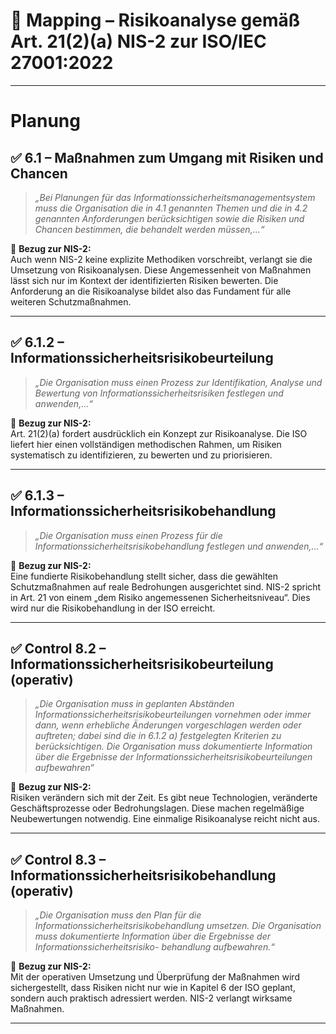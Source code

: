 # 📌 Mapping – Risikoanalyse gemäß Art. 21(2)(a) NIS-2 zur ISO/IEC 27001:2022

---

# Planung 

## ✅ 6.1 – Maßnahmen zum Umgang mit Risiken und Chancen

> *„Bei Planungen für das Informationssicherheitsmanagementsystem muss die Organisation die in 4.1 genannten
Themen und die in 4.2 genannten Anforderungen berücksichtigen sowie die Risiken und Chancen bestimmen,
die behandelt werden müssen,...“*

📌 **Bezug zur NIS-2:**  
Auch wenn NIS-2 keine explizite Methodiken vorschreibt, verlangt sie die Umsetzung von Risikoanalysen. Diese Angemessenheit von Maßnahmen lässt sich nur im Kontext der identifizierten Risiken bewerten. Die Anforderung an die Risikoanalyse bildet also das Fundament für alle weiteren Schutzmaßnahmen.

---

## ✅ 6.1.2 – Informationssicherheitsrisikobeurteilung

> *„Die Organisation muss einen Prozess zur Identifikation, Analyse und Bewertung von Informationssicherheitsrisiken festlegen und anwenden,...“*

📌 **Bezug zur NIS-2:**  
Art. 21(2)(a) fordert ausdrücklich ein Konzept zur Risikoanalyse. Die ISO liefert hier einen vollständigen methodischen Rahmen, um Risiken systematisch zu identifizieren, zu bewerten und zu priorisieren. 

---

## ✅ 6.1.3 – Informationssicherheitsrisikobehandlung

> *„Die Organisation muss einen Prozess für die Informationssicherheitsrisikobehandlung festlegen und anwenden,...“*

📌 **Bezug zur NIS-2:**  
Eine fundierte Risikobehandlung stellt sicher, dass die gewählten Schutzmaßnahmen auf reale Bedrohungen ausgerichtet sind. NIS-2 spricht in Art. 21 von einem „dem Risiko angemessenen Sicherheitsniveau“. Dies wird nur die Risikobehandlung in der ISO erreicht.

---

## ✅ Control 8.2 – Informationssicherheitsrisikobeurteilung (operativ)

> *„Die Organisation muss in geplanten Abständen Informationssicherheitsrisikobeurteilungen vornehmen oder
immer dann, wenn erhebliche Änderungen vorgeschlagen werden oder auftreten; dabei sind die in 6.1.2 a)
festgelegten Kriterien zu berücksichtigen. Die Organisation muss dokumentierte Information über die Ergebnisse der Informationssicherheitsrisikobeurteilungen aufbewahren“*

📌 **Bezug zur NIS-2:**  
Risiken verändern sich mit der Zeit. Es gibt neue Technologien, veränderte Geschäftsprozesse oder Bedrohungslagen. Diese machen regelmäßige Neubewertungen notwendig. Eine einmalige Risikoanalyse reicht nicht aus.

---

## ✅ Control 8.3 – Informationssicherheitsrisikobehandlung (operativ)

> *„Die Organisation muss den Plan für die Informationssicherheitsrisikobehandlung umsetzen.
Die Organisation muss dokumentierte Information über die Ergebnisse der Informationssicherheitsrisiko-
behandlung aufbewahren.“*

📌 **Bezug zur NIS-2:**  
Mit der operativen Umsetzung und Überprüfung der Maßnahmen wird sichergestellt, dass Risiken nicht nur wie in Kapitel 6 der ISO geplant, sondern auch praktisch adressiert werden. NIS-2 verlangt wirksame Maßnahmen.

---

